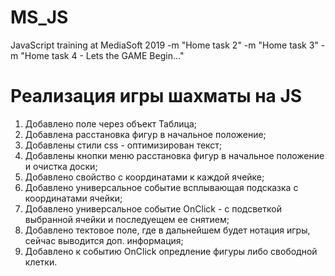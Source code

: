 # MS_JS
JavaScript training at MediaSoft 2019
-m "Home task 2"
-m "Home task 3"
-m "Home task 4 - Lets the GAME Begin..."
# Реализация игры шахматы на JS
1) Добавлено поле через объект Таблица;
2) Добавлена расстановка фигур в начальное положение;
3) Добавлены стили css - оптимизирован текст;
4) Добавлены кнопки меню расстановка фигур в начальное положение и очистка доски;
5) Добавлено свойство с координатами к каждой ячейке;
6) Добавлено универсальное событие всплывающая подсказка с координатами ячейки;
7) Добавлено универсальное событие OnClick - с подсветкой выбранной ячейки и последуещем ее снятием;
8) Добавлено тектовое поле, где в дальнейшем будет нотация игры, сейчас выводится доп. информация;
9) Добавлено к событию OnClick опредление фигуры либо свободной клетки.
